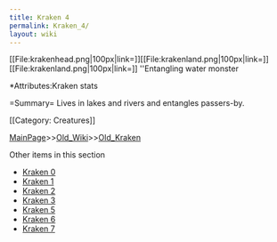 ```yaml
---
title: Kraken 4
permalink: Kraken_4/
layout: wiki
---
```

[[File:krakenhead.png|100px|link=]][[File:krakenland.png|100px|link=]][[File:krakenland.png|100px|link=]] ''Entangling water monster

*Attributes:Kraken stats

=Summary=
Lives in lakes and rivers and entangles passers-by.

[[Category: Creatures]]

[MainPage](/keeperrl_wiki/ "wikilink")>>[Old_Wiki](/keeperrl_wiki/Old_Wiki "wikilink")>>[Old_Kraken](/keeperrl_wiki/Old_Kraken "wikilink")

Other items in this section
-    [Kraken 0](/keeperrl_wiki/Kraken_0 "wikilink")
-    [Kraken 1](/keeperrl_wiki/Kraken_1 "wikilink")
-    [Kraken 2](/keeperrl_wiki/Kraken_2 "wikilink")
-    [Kraken 3](/keeperrl_wiki/Kraken_3 "wikilink")
-    [Kraken 5](/keeperrl_wiki/Kraken_5 "wikilink")
-    [Kraken 6](/keeperrl_wiki/Kraken_6 "wikilink")
-    [Kraken 7](/keeperrl_wiki/Kraken_7 "wikilink")
